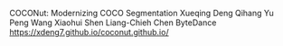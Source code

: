 COCONut: Modernizing COCO Segmentation
Xueqing Deng Qihang Yu Peng Wang Xiaohui Shen Liang-Chieh Chen ByteDance https://xdeng7.github.io/coconut.github.io/

